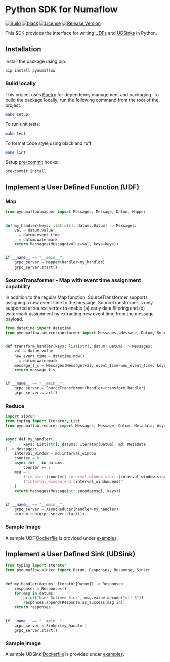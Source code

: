 # Python SDK for Numaflow

[![Build](https://github.com/numaproj/numaflow-python/actions/workflows/ci.yml/badge.svg)](https://github.com/numaproj/numaflow-python/actions/workflows/ci.yml)
[![black](https://img.shields.io/badge/code%20style-black-000000.svg)](https://github.com/ambv/black)
[![License](https://img.shields.io/badge/License-Apache%202.0-blue.svg)](LICENSE)
[![Release Version](https://img.shields.io/github/v/release/numaproj/numaflow-python?label=pynumaflow)](https://github.com/numaproj/numaflow-python/releases/latest)


This SDK provides the interface for writing [UDFs](https://numaflow.numaproj.io/user-guide/user-defined-functions/user-defined-functions/)
and [UDSinks](https://numaflow.numaproj.io/user-guide/sinks/user-defined-sinks/) in Python.

## Installation

Install the package using pip.
```bash
pip install pynumaflow
```

### Build locally

This project uses [Poetry](https://python-poetry.org/) for dependency management and packaging.
To build the package locally, run the following command from the root of the project.

```bash
make setup
````

To run unit tests:
```bash
make test
```

To format code style using black and ruff:
```bash
make lint
```

Setup [pre-commit](https://pre-commit.com/) hooks:
```bash
pre-commit install
```

## Implement a User Defined Function (UDF)


### Map

```python
from pynumaflow.mapper import Messages, Message, Datum, Mapper


def my_handler(keys: list[str], datum: Datum) -> Messages:
    val = datum.value
    _ = datum.event_time
    _ = datum.watermark
    return Messages(Message(value=val, keys=keys))


if __name__ == "__main__":
    grpc_server = Mapper(handler=my_handler)
    grpc_server.start()
```
### SourceTransformer - Map with event time assignment capability
In addition to the regular Map function, SourceTransformer supports assigning a new event time to the message.
SourceTransformer is only supported at source vertex to enable (a) early data filtering and (b) watermark assignment by extracting new event time from the message payload.

```python
from datetime import datetime
from pynumaflow.sourcetransformer import Messages, Message, Datum, SourceTransformer


def transform_handler(keys: list[str], datum: Datum) -> Messages:
    val = datum.value
    new_event_time = datetime.now()
    _ = datum.watermark
    message_t_s = Messages(Message(val, event_time=new_event_time, keys=keys))
    return message_t_s


if __name__ == "__main__":
    grpc_server = SourceTransformer(handler=transform_handler)
    grpc_server.start()
```

### Reduce

```python
import aiorun
from typing import Iterator, List
from pynumaflow.reducer import Messages, Message, Datum, Metadata, AsyncReducer


async def my_handler(
        keys: List[str], datums: Iterator[Datum], md: Metadata
) -> Messages:
    interval_window = md.interval_window
    counter = 0
    async for _ in datums:
        counter += 1
    msg = (
        f"counter:{counter} interval_window_start:{interval_window.start} "
        f"interval_window_end:{interval_window.end}"
    )
    return Messages(Message(str.encode(msg), keys))


if __name__ == "__main__":
    grpc_server = AsyncReducer(handler=my_handler)
    aiorun.run(grpc_server.start())
```

### Sample Image
A sample UDF [Dockerfile](examples/map/forward_message/Dockerfile) is provided
under [examples](examples/map/forward_message).

## Implement a User Defined Sink (UDSink)

```python
from typing import Iterator
from pynumaflow.sinker import Datum, Responses, Response, Sinker


def my_handler(datums: Iterator[Datum]) -> Responses:
    responses = Responses()
    for msg in datums:
        print("User Defined Sink", msg.value.decode("utf-8"))
        responses.append(Response.as_success(msg.id))
    return responses


if __name__ == "__main__":
    grpc_server = Sinker(my_handler)
    grpc_server.start()
```

### Sample Image

A sample UDSink [Dockerfile](examples/sink/log/Dockerfile) is provided
under [examples](examples/sink/log).